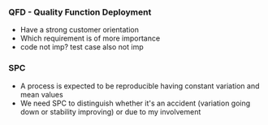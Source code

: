 ### QFD - Quality Function Deployment 
- Have a strong customer orientation
- Which requirement is of more importance 
- code not imp? test case also not imp

### SPC 
- A process is expected to be reproducible having constant variation and mean values
- We need SPC to distinguish whether it's an accident (variation going down or stability improving) or due to my involvement

